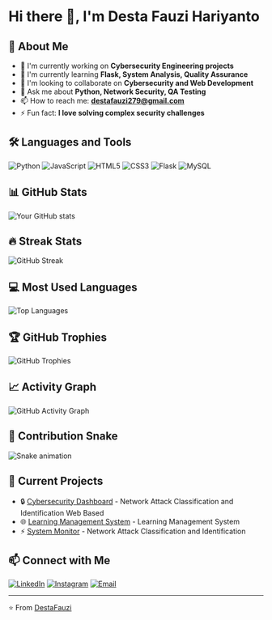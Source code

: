 # Hi there 👋, I'm Desta Fauzi Hariyanto

## 🚀 About Me
- 🔭 I'm currently working on **Cybersecurity Engineering projects**
- 🌱 I'm currently learning **Flask, System Analysis, Quality Assurance**
- 👯 I'm looking to collaborate on **Cybersecurity and Web Development**
- 💬 Ask me about **Python, Network Security, QA Testing**
- 📫 How to reach me: **destafauzi279@gmail.com**
- ⚡ Fun fact: **I love solving complex security challenges**

## 🛠️ Languages and Tools
![Python](https://img.shields.io/badge/-Python-3776AB?style=flat&logo=Python&logoColor=white)
![JavaScript](https://img.shields.io/badge/-JavaScript-F7DF1E?style=flat&logo=JavaScript&logoColor=black)
![HTML5](https://img.shields.io/badge/-HTML5-E34F26?style=flat&logo=HTML5&logoColor=white)
![CSS3](https://img.shields.io/badge/-CSS3-1572B6?style=flat&logo=CSS3&logoColor=white)
![Flask](https://img.shields.io/badge/-Flask-000000?style=flat&logo=Flask&logoColor=white)
![MySQL](https://img.shields.io/badge/-MySQL-4479A1?style=flat&logo=MySQL&logoColor=white)

## 📊 GitHub Stats
![Your GitHub stats](https://github-readme-stats.vercel.app/api?username=DestaFauzi&show_icons=true&theme=dark)

## 🔥 Streak Stats
![GitHub Streak](https://github-readme-streak-stats.herokuapp.com/?user=DestaFauzi&theme=dark)

## 💻 Most Used Languages
![Top Languages](https://github-readme-stats.vercel.app/api/top-langs/?username=DestaFauzi&layout=compact&theme=dark)

## 🏆 GitHub Trophies
![GitHub Trophies](https://github-profile-trophy.vercel.app/?username=DestaFauzi&theme=darkhub)

## 📈 Activity Graph
![GitHub Activity Graph](https://activity-graph.herokuapp.com/graph?username=DestaFauzi&theme=github-dark)

## 🐍 Contribution Snake
![Snake animation](https://github.com/DestaFauzi/DestaFauzi/blob/output/github-contribution-grid-snake.svg)

## 💼 Current Projects
- 🔒 [Cybersecurity Dashboard](https://github.com/DestaFauzi/network_attack_v2) - Network Attack Classification and Identification Web Based
- 🌐 [Learning Management System](https://github.com/DestaFauzi/quizsistemci4) - Learning Management System
- ⚡ [System Monitor](https://github.com/DestaFauzi/system-monitor) - Network Attack Classification and Identification

## 📫 Connect with Me
[![LinkedIn](https://img.shields.io/badge/-LinkedIn-0077B5?style=flat&logo=LinkedIn&logoColor=white)](https://linkedin.com/in/destafauzi)
[![Instagram](https://img.shields.io/badge/-Instagram-E4405F?style=flat&logo=Instagram&logoColor=white)](https://instagram.com/destafauziii)
[![Email](https://img.shields.io/badge/-Email-D14836?style=flat&logo=Gmail&logoColor=white)](mailto:destafauzi279@gmail.com)

---
⭐️ From [DestaFauzi](https://github.com/DestaFauzi)

